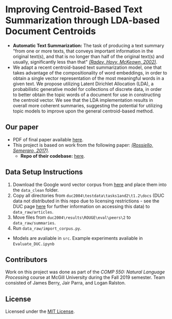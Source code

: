 # Improving Centroid-Based Text Summarization through LDA-based Document Centroids

- **Automatic Text Summarization:** The task of producing a text summary "from one or more texts, that conveys important information in the original text(s), and that is no longer than half of the original text(s) and usually, significantly less than that" [*(Radev, Hovy, McKeown, 2002)*](https://www.mitpressjournals.org/doi/pdf/10.1162/089120102762671927).
- We adapt a recent centroid-based text summarization model, one that takes advantage of the compositionality of word embeddings, in order to obtain a single vector representation of the most meaningful words in a given text. We propose utilizing Latent Dirichlet Allocation (LDA), a probabilistic generative model for collections of discrete data, in order to better obtain the topic words of a document for use in constructing the centroid vector. We see that the LDA implementation results in overall more coherent summaries, suggesting the potential for utilizing topic models to improve upon the general centroid-based method.  

## Our paper

- PDF of final paper available [here](docs/LDA_Centroid_text_summarization.pdf).
- This project is based on work from the following paper: [*(Rossiello, Semeraro, 2017)*](https://www.aclweb.org/anthology/W17-1003.pdf).
  - **Repo of their codebase:** [here](https://github.com/gaetangate/text-summarizer).

## Data Setup Instructions

1. Download the Google word vector corpus from [here](https://github.com/mmihaltz/word2vec-GoogleNews-vectors) and place them into the `data_clean` folder.
2. Copy all directories from `duc2004\testdata\tasks1and2\t1.2\docs` (DUC data not distributed in this repo due to licensing restrictions - see the DUC page [here](https://duc.nist.gov/) for further information on accessing this data) to `data_raw/articles`.
3. Move files from `duc2004\results\ROUGE\eval\peers\2` to `data_raw/summaries`.
4. Run `data_raw/import_corpus.py`.

- Models are avaliable in `src`. Example experiments avaliable in `Evaluate_DUC.ipynb`

## Contributors

Work on this project was done as part of the *COMP 550: Natural Language Processing* course at McGill University during the Fall 2019 semester. Team consisted of James Berry, Jair Parra, and Logan Ralston.

## License

Licensed under the [MIT License](https://choosealicense.com/licenses/mit/).
